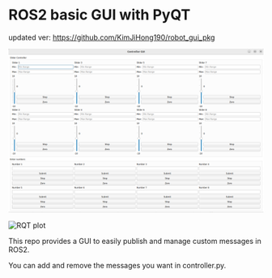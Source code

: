 # ROS2 basic GUI with PyQT

updated ver: https://github.com/KimJiHong190/robot_gui_pkg

![Full Screen](assets/full_fig.png)



![RQT plot](assets/rqt.gif)

This repo provides a GUI to easily publish and manage custom messages in ROS2.

You can add and remove the messages you want in controller.py.
